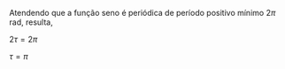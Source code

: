 Atendendo que a função seno  é periódica de período positivo mínimo $2\pi$ rad, resulta,

$2\tau = 2\pi$

$\tau=\pi$